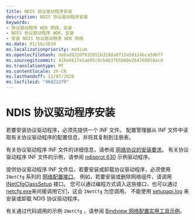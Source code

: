 ```yaml
---
title: NDIS 协议驱动程序安装
description: NDIS 协议驱动程序安装
keywords:
- 协议驱动程序 WDK 网络，安装
- NDIS 协议驱动程序 WDK，安装
- 安装 NDIS 协议驱动程序 WDK 网络
ms.date: 01/16/2019
ms.localizationpriority: medium
ms.openlocfilehash: da6ad922df032851b328da0715a50124bca5d6f7
ms.sourcegitcommit: 418e6617e2a695c9cb4b37b5b60e264760858acd
ms.translationtype: MT
ms.contentlocale: zh-CN
ms.lasthandoff: 12/07/2020
ms.locfileid: "96821279"
---
```

# <a name="ndis-protocol-driver-installation"></a>NDIS 协议驱动程序安装

若要安装协议驱动程序，必须先提供一个 INF 文件。 配置管理器从 INF 文件中读取有关协议驱动程序的配置信息，并将其复制到注册表。 

有关协议驱动程序 INF 文件的详细信息，请参阅 [网络协议的安装要求](installation-requirements-for-network-protocols.md)。 有关协议驱动程序 INF 文件的示例，请参阅 [ndisprot 630](https://github.com/Microsoft/Windows-driver-samples/tree/master/network/ndis/ndisprot/6x/sys/630) 示例驱动程序。

提供协议驱动程序 INF 文件后，若要安装或卸载协议驱动程序，必须使用 `INetCfg` 系列的 [网络配置接口](/previous-versions/windows/hardware/network/ff559080(v=vs.85))。 例如，若要安装或删除网络组件，请调用 [INetCfgClassSetup](/previous-versions/windows/hardware/network/ff547709(v=vs.85)) 接口。 您可以通过编程方式调入这些接口，也可以通过 [netcfg.exe](/windows-server/administration/windows-commands/netcfg)来间接调用它们，这会 `INetCfg` 为您调用。 不能使用 [setupapi.log](../install/setupapi.md) 来安装或卸载 NDIS 协议驱动程序。

有关通过代码调用的示例 `INetCfg` ，请参阅 [Bindview 网络配置实用工具示例](https://github.com/Microsoft/Windows-driver-samples/tree/master/network/config/bindview)。
